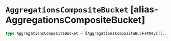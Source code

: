 # `AggregationsCompositeBucket` [alias-AggregationsCompositeBucket]
```typescript
type AggregationsCompositeBucket = [AggregationsCompositeBucketKeys](./AggregationsCompositeBucketKeys.md) & { [property: string]: [AggregationsAggregate](./AggregationsAggregate.md) | [AggregationsCompositeAggregateKey](./AggregationsCompositeAggregateKey.md) | [long](./long.md);};
```
